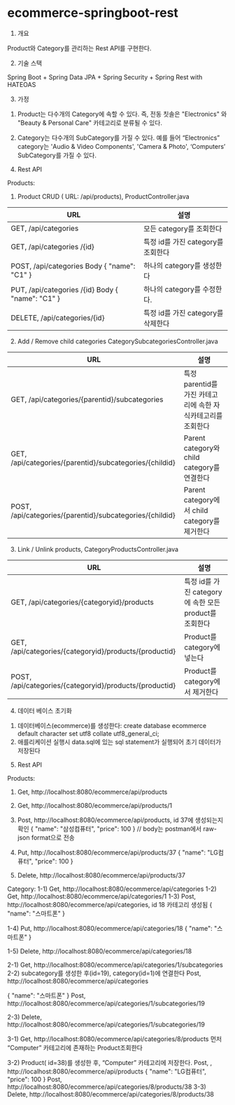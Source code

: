 # ecommerce-springboot-rest

1. 개요

Product와 Category를 관리하는 Rest API를 구현한다.

2. 기술 스택

Spring Boot + Spring Data JPA + Spring Security + Spring Rest with HATEOAS

3. 가정

1) Product는 다수개의 Category에 속할 수 있다. 즉, 전동 칫솔은 "Electronics" 와
"Beauty & Personal Care" 카테고리로 분류될 수 있다.

2) Category는 다수개의 SubCategory를 가질 수 있다. 예를 들어 “Electronics”
category는 'Audio & Video Components', 'Camera & Photo', ‘Computers’
SubCategory를 가질 수 있다.

4. Rest API

Products:
1) Product CRUD ( URL: /api/products), ProductController.java

| URL                                              | 설명                               |
|--------------------------------------------------|------------------------------------|
| GET, /api/categories                             | 모든 category를 조회한다           |
| GET, /api/categories /{id}                       | 특정 id를 가진 category를 조회한다 |
| POST, /api/categories Body { "name": "C1" }      | 하나의 category를 생성한다         |
| PUT, /api/categories /{id} Body { "name": "C1" } | 하나의 category를 수정한다.        |
| DELETE, /api/categories/{id}                     | 특정 id를 가진 category를 삭제한다 |

2) Add / Remove child categories CategorySubcategoriesController.java

| URL                                              | 설명                               |
|--------------------------------------------------|------------------------------------|
| GET, /api/categories/{parentid}/subcategories    | 특정 parentid를 가진 카테고리에 속한 자식카테고리를 조회한다   |
| GET, /api/categories/{parentid}/subcategories/{childid}   | Parent category와 child category를 연결한다|
| POST, /api/categories/{parentid}/subcategories/{childid}  | Parent category에서 child category를 제거한다   |

3) Link / Unlink products, CategoryProductsController.java


| URL                                              | 설명                               |
|--------------------------------------------------|------------------------------------|
| GET, /api/categories/{categoryid}/products    | 특정 id를 가진 category에 속한 모든 product를 조회한다  |
| GET, /api/categories/{categoryid}/products/{productid}   | Product를 category에 넣는다 |
| POST, /api/categories/{categoryid}/products/{productid}  | Product를 category에서 제거한다   |


4. 데이터 베이스 초기화
1) 데이터베이스(ecommerce)를 생성한다:  create database ecommerce default character set utf8 collate utf8_general_ci;
2) 애를리케이션 실행시 data.sql에 있는 sql statement가 실행되어 초기 데이터가 저장된다

5. Rest API


Products:
1) Get, http://localhost:8080/ecommerce/api/products
2) Get, http://localhost:8080/ecommerce/api/products/1
3) Post, http://localhost:8080/ecommerce/api/products, id 37에 생성되는지 확인
{
 "name": "삼성컴퓨터",
 "price": 100
} // body는 postman에서 raw-json format으로 전송

4) Put, http://localhost:8080/ecommerce/api/products/37
{
 "name": "LG컴퓨터",
 "price": 100
}
5) Delete, http://localhost:8080/ecommerce/api/products/37

Category:
1-1) Get, http://localhost:8080/ecommerce/api/categories
1-2) Get, http://localhost:8080/ecommerce/api/categories/1
1-3) Post, http://localhost:8080/ecommerce/api/categories, id 18 카테고리 생성됨
{
 "name": "스마트폰"
}

1-4) Put, http://localhost:8080/ecommerce/api/categories/18
{
 "name": "스마트폰"
}

1-5) Delete, http://localhost:8080/ecommerce/api/categories/18

2-1) Get, http://localhost:8080/ecommerce/api/categories/1/subcategories
2-2) subcategory를 생성한 후(id=19), category(id=1)에 연결한다
Post, http://localhost:8080/ecommerce/api/categories

{
 "name": "스마트폰"
}
Post, http://localhost:8080/ecommerce/api/categories/1/subcategories/19

2-3) Delete, http://localhost:8080/ecommerce/api/categories/1/subcategories/19


3-1) Get, http://localhost:8080/ecommerce/api/categories/8/products
먼저 “Computer” 카테고리에 존재하는 Product조회한다

3-2) Product( id=38)를 생성한 후, “Computer” 카테고리에 저장한다.
Post, , http://localhost:8080/ecommerce/api/products
{
 "name": "LG컴퓨터",
 "price": 100
}
Post, http://localhost:8080/ecommerce/api/categories/8/products/38
3-3) Delete, http://localhost:8080/ecommerce/api/categories/8/products/38
